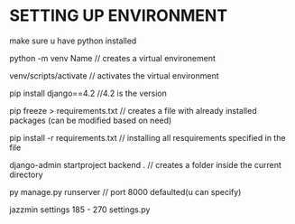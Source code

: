 # SETTING UP ENVIRONMENT

make sure u have python installed

python -m venv Name // creates a virtual environement

venv/scripts/activate // activates the virtual environment

pip install django==4.2 //4.2 is the version

pip freeze > requirements.txt // creates a file with already installed packages (can be modified based on need)

pip install -r requirements.txt // installing all resquirements specified in the file

django-admin startproject backend . // creates a folder inside the current directory

py manage.py runserver // port 8000 defaulted(u can specify)

jazzmin settings 185 - 270 settings.py